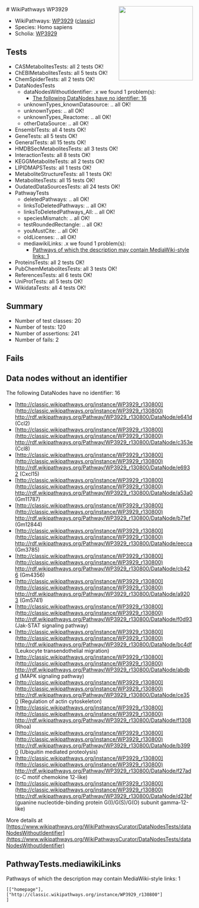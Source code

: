 <img style="float: right; width: 200px" src="https://upload.wikimedia.org/wikipedia/commons/thumb/8/83/Wplogo_with_text_500.png/640px-Wplogo_with_text_500.png" />
# WikiPathways WP3929

* WikiPathways: [WP3929](https://wikipathways.org/pathways/WP3929) ([classic](https://classic.wikipathways.org/instance/WP3929))
* Species: Homo sapiens
* Scholia: [WP3929](https://scholia.toolforge.org/wikipathways/WP3929)
## Tests
* CASMetabolitesTests: all 2 tests OK!
* ChEBIMetabolitesTests: all 5 tests OK!
* ChemSpiderTests: all 2 tests OK!
* DataNodesTests
    * dataNodesWithoutIdentifier: .x we found 1 problem(s):
        * [The following DataNodes have no identifier: 16](#8792c496)
    * unknownTypes_knownDatasource: .. all OK!
    * unknownTypes: .. all OK!
    * unknownTypes_Reactome: .. all OK!
    * otherDataSource: .. all OK!
* EnsemblTests: all 4 tests OK!
* GeneTests: all 5 tests OK!
* GeneralTests: all 15 tests OK!
* HMDBSecMetabolitesTests: all 3 tests OK!
* InteractionTests: all 8 tests OK!
* KEGGMetaboliteTests: all 2 tests OK!
* LIPIDMAPSTests: all 1 tests OK!
* MetaboliteStructureTests: all 1 tests OK!
* MetabolitesTests: all 15 tests OK!
* OudatedDataSourcesTests: all 24 tests OK!
* PathwayTests
    * deletedPathways: .. all OK!
    * linksToDeletedPathways: .. all OK!
    * linksToDeletedPathways_All: .. all OK!
    * speciesMismatch: .. all OK!
    * testRoundedRectangle: .. all OK!
    * youMustCite: .. all OK!
    * oldLicenses: .. all OK!
    * mediawikiLinks: .x we found 1 problem(s):
        * [Pathways of which the description may contain MediaWiki-style links: 1](#da69cf45)
* ProteinsTests: all 2 tests OK!
* PubChemMetabolitesTests: all 3 tests OK!
* ReferencesTests: all 6 tests OK!
* UniProtTests: all 5 tests OK!
* WikidataTests: all 4 tests OK!


## Summary

* Number of test classes: 20
* Number of tests: 120
* Number of assertions: 241
* Number of fails: 2

## Fails

<a name="8792c496" />

## Data nodes without an identifier

The following DataNodes have no identifier: 16

* [http://classic.wikipathways.org/instance/WP3929_r130800](http://classic.wikipathways.org/instance/WP3929_r130800) http://rdf.wikipathways.org/Pathway/WP3929_r130800/DataNode/e641d (Ccl2)
* [http://classic.wikipathways.org/instance/WP3929_r130800](http://classic.wikipathways.org/instance/WP3929_r130800) http://rdf.wikipathways.org/Pathway/WP3929_r130800/DataNode/c353e (Ccl8)
* [http://classic.wikipathways.org/instance/WP3929_r130800](http://classic.wikipathways.org/instance/WP3929_r130800) http://rdf.wikipathways.org/Pathway/WP3929_r130800/DataNode/e6932 (Cxcl15)
* [http://classic.wikipathways.org/instance/WP3929_r130800](http://classic.wikipathways.org/instance/WP3929_r130800) http://rdf.wikipathways.org/Pathway/WP3929_r130800/DataNode/a53a0 (Gm11787)
* [http://classic.wikipathways.org/instance/WP3929_r130800](http://classic.wikipathways.org/instance/WP3929_r130800) http://rdf.wikipathways.org/Pathway/WP3929_r130800/DataNode/b71ef (Gm12844)
* [http://classic.wikipathways.org/instance/WP3929_r130800](http://classic.wikipathways.org/instance/WP3929_r130800) http://rdf.wikipathways.org/Pathway/WP3929_r130800/DataNode/eecca (Gm3785)
* [http://classic.wikipathways.org/instance/WP3929_r130800](http://classic.wikipathways.org/instance/WP3929_r130800) http://rdf.wikipathways.org/Pathway/WP3929_r130800/DataNode/cb426 (Gm4356)
* [http://classic.wikipathways.org/instance/WP3929_r130800](http://classic.wikipathways.org/instance/WP3929_r130800) http://rdf.wikipathways.org/Pathway/WP3929_r130800/DataNode/a9203 (Gm5741)
* [http://classic.wikipathways.org/instance/WP3929_r130800](http://classic.wikipathways.org/instance/WP3929_r130800) http://rdf.wikipathways.org/Pathway/WP3929_r130800/DataNode/f0d93 (Jak-STAT signaling pathway)
* [http://classic.wikipathways.org/instance/WP3929_r130800](http://classic.wikipathways.org/instance/WP3929_r130800) http://rdf.wikipathways.org/Pathway/WP3929_r130800/DataNode/bc4df (Leukocyte transendothelial migration)
* [http://classic.wikipathways.org/instance/WP3929_r130800](http://classic.wikipathways.org/instance/WP3929_r130800) http://rdf.wikipathways.org/Pathway/WP3929_r130800/DataNode/abdbd (MAPK signaling pathway)
* [http://classic.wikipathways.org/instance/WP3929_r130800](http://classic.wikipathways.org/instance/WP3929_r130800) http://rdf.wikipathways.org/Pathway/WP3929_r130800/DataNode/ce350 (Regulation of actin cytoskeleton)
* [http://classic.wikipathways.org/instance/WP3929_r130800](http://classic.wikipathways.org/instance/WP3929_r130800) http://rdf.wikipathways.org/Pathway/WP3929_r130800/DataNode/f1308 (Rhoa)
* [http://classic.wikipathways.org/instance/WP3929_r130800](http://classic.wikipathways.org/instance/WP3929_r130800) http://rdf.wikipathways.org/Pathway/WP3929_r130800/DataNode/b3990 (Ubiquitin mediated proteolysis)
* [http://classic.wikipathways.org/instance/WP3929_r130800](http://classic.wikipathways.org/instance/WP3929_r130800) http://rdf.wikipathways.org/Pathway/WP3929_r130800/DataNode/f27ad (c-C motif chemokine 12-like)
* [http://classic.wikipathways.org/instance/WP3929_r130800](http://classic.wikipathways.org/instance/WP3929_r130800) http://rdf.wikipathways.org/Pathway/WP3929_r130800/DataNode/d23bf (guanine nucleotide-binding protein G(I)/G(S)/G(O) subunit gamma-12-like)


More details at [https://www.wikipathways.org/WikiPathwaysCurator/DataNodesTests/dataNodesWithoutIdentifier](https://www.wikipathways.org/WikiPathwaysCurator/DataNodesTests/dataNodesWithoutIdentifier)

<a name="da69cf45" />

## PathwayTests.mediawikiLinks

Pathways of which the description may contain MediaWiki-style links: 1
```
[["homepage"],
["http://classic.wikipathways.org/instance/WP3929_r130800"]
]
```


